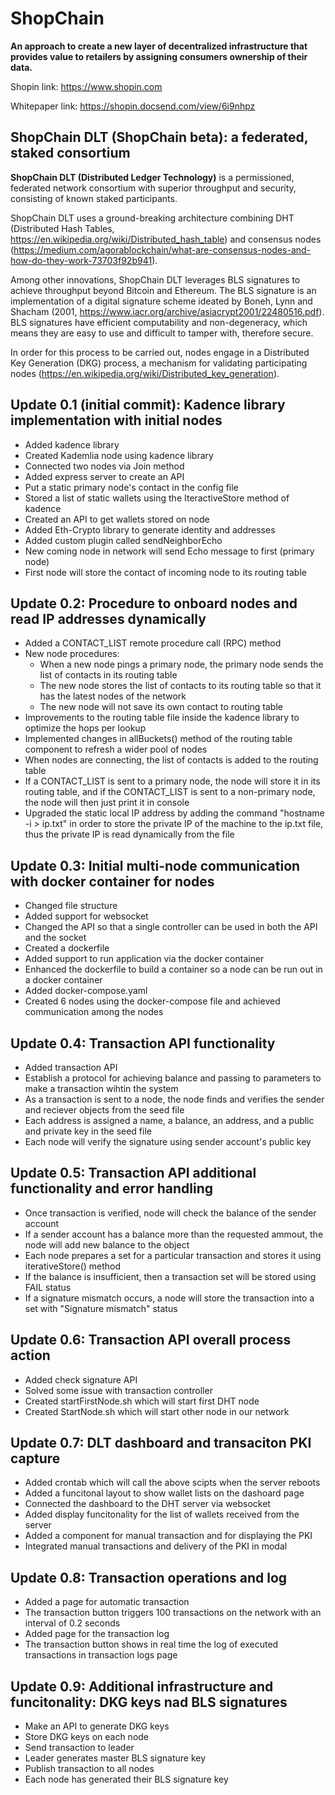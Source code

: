 # ShopChain

**An approach to create a new layer of decentralized infrastructure that provides value to retailers by assigning consumers ownership of their data.**

Shopin link: https://www.shopin.com

Whitepaper link: https://shopin.docsend.com/view/6i9nhpz




## ShopChain DLT (ShopChain beta): a federated, staked consortium

**ShopChain DLT (Distributed Ledger Technology)** is a permissioned, federated network consortium with superior throughput and security, consisting of known staked participants. 

ShopChain DLT uses a ground-breaking architecture combining DHT (Distributed Hash Tables, https://en.wikipedia.org/wiki/Distributed_hash_table) and consensus nodes (https://medium.com/agorablockchain/what-are-consensus-nodes-and-how-do-they-work-73703f92b941).

Among other innovations, ShopChain DLT leverages BLS signatures to achieve throughput beyond Bitcoin and Ethereum. The BLS signature is an implementation of a digital signature scheme ideated by Boneh, Lynn and Shacham (2001, https://www.iacr.org/archive/asiacrypt2001/22480516.pdf). BLS signatures have efficient computability and non-degeneracy, which means they are easy to use and difficult to tamper with, therefore secure. 

In order for this process to be carried out, nodes engage in a Distributed Key Generation (DKG) process, a mechanism for validating participating nodes (https://en.wikipedia.org/wiki/Distributed_key_generation).




## Update 0.1 (initial commit): Kadence library implementation with initial nodes

* Added kadence library
* Created Kademlia node using kadence library
* Connected two nodes via Join method
* Added express server to create an API
* Put a static primary node's contact in the config file
* Stored a list of static wallets using the IteractiveStore method of kadence
* Created an API to get wallets stored on node
* Added Eth-Crypto library to generate identity and addresses
* Added custom plugin called sendNeighborEcho
* New coming node in network will send Echo message to first (primary node)
* First node will store the contact of incoming node to its routing table


## Update 0.2: Procedure to onboard nodes and read IP addresses dynamically

* Added a CONTACT_LIST remote procedure call (RPC) method
* New node procedures:
  * When a new node pings a primary node, the primary node sends the list of contacts in its routing table
  * The new node stores the list of contacts to its routing table so that it has the latest nodes of the network
  * The new node will not save its own contact to routing table
* Improvements to the routing table file inside the kadence library to optimize the hops per lookup
* Implemented changes in allBuckets() method of the routing table component to refresh a wider pool of nodes
* When nodes are connecting, the list of contacts is added to the routing table
* If a CONTACT_LIST is sent to a primary node, the node will store it in its routing table, and if the CONTACT_LIST is sent to a non-primary node, the node will then just print it in console
* Upgraded the static local IP address by adding the command "hostname -i > ip.txt" in order to store the private IP of the machine to the ip.txt file, thus the private IP is read dynamically from the file


## Update 0.3: Initial multi-node communication with docker container for nodes

* Changed file structure
* Added support for websocket
* Changed the API so that a single controller can be used in both the API and the socket
* Created a dockerfile
* Added support to run application via the docker container
* Enhanced the dockerfile to build a container so a node can be run out in a docker container
* Added docker-compose.yaml
* Created 6 nodes using the docker-compose file and achieved communication among the nodes


## Update 0.4: Transaction API functionality

* Added transaction API
* Establish a protocol for achieving balance and passing to parameters to make a transaction wihtin the system
* As a transaction is sent to a node, the node finds and verifies the sender and reciever objects from the seed file
* Each address is assigned a name, a balance, an address, and a public and private key in the seed file
* Each node will verify the signature using sender account's public key


## Update 0.5: Transaction API additional functionality and error handling

* Once transaction is verified, node will check the balance of the sender account
* If a sender account has a balance more than the requested ammout, the node will add new balance to the object
* Each node prepares a set for a particular transaction and stores it using iterativeStore() method
* If the balance is insufficient, then a transaction set will be stored using FAIL status
* If a signature mismatch occurs, a node will store the transaction into a set with "Signature mismatch" status


## Update 0.6: Transaction API overall process action

* Added check signature API
* Solved some issue with transaction controller
* Created startFirstNode.sh which will start first DHT node
* Created StartNode.sh which will start other node in our network


## Update 0.7: DLT dashboard and transaciton PKI capture

* Added crontab which will call the above scipts when the server reboots
* Added a funcitonal layout to show wallet lists on the dashoard page
* Connected the dashboard to the DHT server via websocket
* Added display funcitonality for the list of wallets received from the server
* Added a component for manual transaction and for displaying the PKI
* Integrated manual transactions and delivery of the PKI in modal


## Update 0.8: Transaction operations and log

* Added a page for automatic transaction
* The transaction button triggers 100 transactions on the network with an interval of 0.2 seconds
* Added page for the transaction log
* The transaction button shows in real time the log of executed transactions in transaction logs page


## Update 0.9: Additional infrastructure and funcitonality: DKG keys nad BLS signatures

* Make an API to generate DKG keys
* Store DKG keys on each node
* Send transaction to leader
* Leader generates master BLS signature key
* Publish transaction to all nodes
* Each node has generated their BLS signature key
